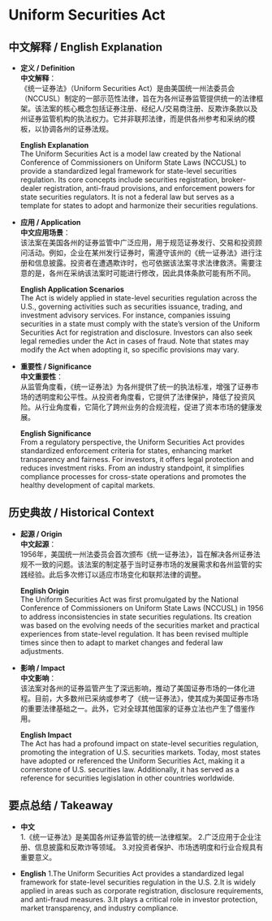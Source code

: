 # Uniform Securities Act

## 中文解释 / English Explanation

* **定义 / Definition**  
  **中文解释**：  
  《统一证券法》（Uniform Securities Act）是由美国统一州法委员会（NCCUSL）制定的一部示范性法律，旨在为各州证券监管提供统一的法律框架。该法案的核心概念包括证券注册、经纪人/交易商注册、反欺诈条款以及州证券监管机构的执法权力。它并非联邦法律，而是供各州参考和采纳的模板，以协调各州的证券法规。  

  **English Explanation**  
  The Uniform Securities Act is a model law created by the National Conference of Commissioners on Uniform State Laws (NCCUSL) to provide a standardized legal framework for state-level securities regulation. Its core concepts include securities registration, broker-dealer registration, anti-fraud provisions, and enforcement powers for state securities regulators. It is not a federal law but serves as a template for states to adopt and harmonize their securities regulations.

* **应用 / Application**  
  **中文应用场景**：  
  该法案在美国各州的证券监管中广泛应用，用于规范证券发行、交易和投资顾问活动。例如，企业在某州发行证券时，需遵守该州的《统一证券法》进行注册和信息披露。投资者在遭遇欺诈时，也可依据该法案寻求法律救济。需要注意的是，各州在采纳该法案时可能进行修改，因此具体条款可能有所不同。  

  **English Application Scenarios**  
  The Act is widely applied in state-level securities regulation across the U.S., governing activities such as securities issuance, trading, and investment advisory services. For instance, companies issuing securities in a state must comply with the state’s version of the Uniform Securities Act for registration and disclosure. Investors can also seek legal remedies under the Act in cases of fraud. Note that states may modify the Act when adopting it, so specific provisions may vary.

* **重要性 / Significance**  
  **中文重要性**：  
  从监管角度看，《统一证券法》为各州提供了统一的执法标准，增强了证券市场的透明度和公平性。从投资者角度看，它提供了法律保护，降低了投资风险。从行业角度看，它简化了跨州业务的合规流程，促进了资本市场的健康发展。  

  **English Significance**  
  From a regulatory perspective, the Uniform Securities Act provides standardized enforcement criteria for states, enhancing market transparency and fairness. For investors, it offers legal protection and reduces investment risks. From an industry standpoint, it simplifies compliance processes for cross-state operations and promotes the healthy development of capital markets.

## 历史典故 / Historical Context

* **起源 / Origin**  
  **中文起源**：  
  1956年，美国统一州法委员会首次颁布《统一证券法》，旨在解决各州证券法规不一致的问题。该法案的制定基于当时证券市场的发展需求和各州监管的实践经验。此后多次修订以适应市场变化和联邦法律的调整。  

  **English Origin**  
  The Uniform Securities Act was first promulgated by the National Conference of Commissioners on Uniform State Laws (NCCUSL) in 1956 to address inconsistencies in state securities regulations. Its creation was based on the evolving needs of the securities market and practical experiences from state-level regulation. It has been revised multiple times since then to adapt to market changes and federal law adjustments.

* **影响 / Impact**  
  **中文影响**：  
  该法案对各州的证券监管产生了深远影响，推动了美国证券市场的一体化进程。目前，大多数州已采纳或参考了《统一证券法》，使其成为美国证券市场的重要法律基础之一。此外，它对全球其他国家的证券立法也产生了借鉴作用。  

  **English Impact**  
  The Act has had a profound impact on state-level securities regulation, promoting the integration of U.S. securities markets. Today, most states have adopted or referenced the Uniform Securities Act, making it a cornerstone of U.S. securities law. Additionally, it has served as a reference for securities legislation in other countries worldwide.

## 要点总结 / Takeaway

* **中文**  
  1.《统一证券法》是美国各州证券监管的统一法律框架。
  2.广泛应用于企业注册、信息披露和反欺诈等领域。
  3.对投资者保护、市场透明度和行业合规具有重要意义。

* **English**
  1.The Uniform Securities Act provides a standardized legal framework for state-level securities regulation in the U.S.
  2.It is widely applied in areas such as corporate registration, disclosure requirements, and anti-fraud measures.
  3.It plays a critical role in investor protection, market transparency, and industry compliance.